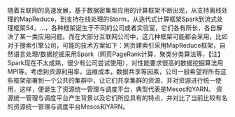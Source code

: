 随着互联网的高速发展，基于数据密集型应用的计算框架不断出现，从支持离线处理的MapReduce，到支持在线处理的Storm，从迭代式计算框架Spark到流式处理框架S4，…，各种框架诞生于不同的公司或者实验室，它们各有所长，各自解决了某一类应用问题。而在大部分互联网公司中，这几种框架可能都会采用，比如对于搜索引擎公司，可能的技术方案如下：网页建索引采用MapReduce框架，自然语言处理/数据挖掘采用Spark（网页PageRank计算，聚类分类算法等，【注】Spark现在不太成熟，很少有公司尝试使用），对性能要求很高的数据挖掘算法用MPI等。考虑到资源利用率，运维成本，数据共享等因素，公司一般希望将所有这些框架部署到一个公共的集群中，让它们共享集群的资源，并对资源进行统一使用，这样，便诞生了资源统一管理与调度平台，典型代表是Mesos和YARN。
资源统一管理与调度平台产生背景以及它们所应具有的特点，并对比了当前比较有名的资源统一管理与调度平台Mesos和YARN。